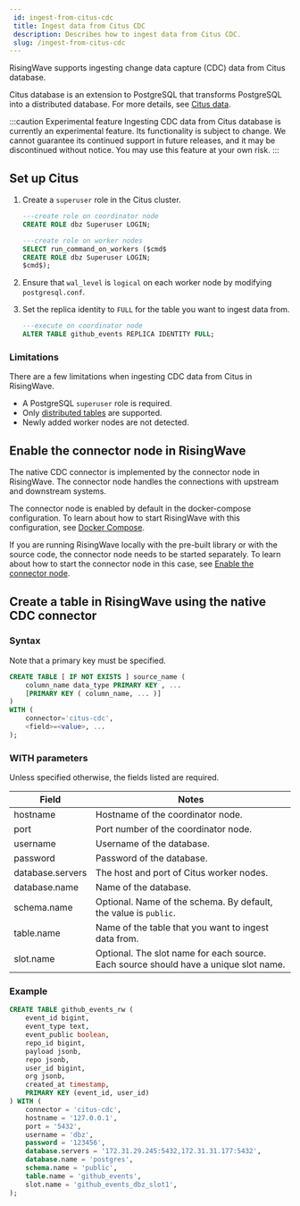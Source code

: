 ```yaml
---
 id: ingest-from-citus-cdc
 title: Ingest data from Citus CDC
 description: Describes how to ingest data from Citus CDC.
 slug: /ingest-from-citus-cdc
---
```

<head>
  <link rel="canonical" href="https://docs.risingwave.com/docs/current/ingest-from-citus-cdc/" />
</head>

RisingWave supports ingesting change data capture (CDC) data from Citus database.

Citus database is an extension to PostgreSQL that transforms PostgreSQL into a distributed database. For more details, see [Citus data](https://www.citusdata.com).

:::caution Experimental feature
Ingesting CDC data from Citus database is currently an experimental feature. Its functionality is subject to change. We cannot guarantee its continued support in future releases, and it may be discontinued without notice. You may use this feature at your own risk.
:::

## Set up Citus

1. Create a `superuser` role in the Citus cluster.

    ```sql
    ---create role on coordinator node
    CREATE ROLE dbz Superuser LOGIN;

    ---create role on worker nodes
    SELECT run_command_on_workers ($cmd$
    CREATE ROLE dbz Superuser LOGIN;
    $cmd$);
    ```

2. Ensure that `wal_level` is `logical` on each worker node by modifying `postgresql.conf`.

3. Set the replica identity to `FULL` for the table you want to ingest data from.

    ```sql
    ---execute on coordinator node
    ALTER TABLE github_events REPLICA IDENTITY FULL;
    ```

### Limitations

There are a few limitations when ingesting CDC data from Citus in RisingWave.

- A PostgreSQL `superuser` role is required.
- Only [distributed tables](https://docs.citusdata.com/en/v10.2/get_started/concepts.html#table-types) are supported.
- Newly added worker nodes are not detected.

## Enable the connector node in RisingWave

The native CDC connector is implemented by the connector node in RisingWave. The connector node handles the connections with upstream and downstream systems.

The connector node is enabled by default in the docker-compose configuration. To learn about how to start RisingWave with this configuration, see [Docker Compose](/deploy/risingwave-trial.md/?method=docker-compose).

If you are running RisingWave locally with the pre-built library or with the source code, the connector node needs to be started separately. To learn about how to start the connector node in this case, see [Enable the connector node](/deploy/risingwave-trial.md/?method=binaries#optional-enable-the-connector-node).

## Create a table in RisingWave using the native CDC connector

### Syntax

Note that a primary key must be specified.

```sql
CREATE TABLE [ IF NOT EXISTS ] source_name (
    column_name data_type PRIMARY KEY , ...
    [PRIMARY KEY ( column_name, ... )]
) 
WITH (
    connector='citus-cdc',
    <field>=<value>, ...
);
```

### WITH parameters

Unless specified otherwise, the fields listed are required.

|Field|Notes|
|---|---|
|hostname| Hostname of the coordinator node.|
|port| Port number of the coordinator node.|
|username| Username of the database.|
|password| Password of the database. |
|database.servers| The host and port of Citus worker nodes.|
|database.name| Name of the database.|
|schema.name| Optional. Name of the schema. By default, the value is `public`. |
|table.name| Name of the table that you want to ingest data from. |
|slot.name| Optional. The slot name for each source. Each source should have a unique slot name.|

### Example

```sql
CREATE TABLE github_events_rw (
    event_id bigint,
    event_type text,
    event_public boolean,
    repo_id bigint,
    payload jsonb,
    repo jsonb,
    user_id bigint,
    org jsonb,
    created_at timestamp,
    PRIMARY KEY (event_id, user_id)
) WITH (
    connector = 'citus-cdc',
    hostname = '127.0.0.1',
    port = '5432',
    username = 'dbz',
    password = '123456',
    database.servers = '172.31.29.245:5432,172.31.31.177:5432',
    database.name = 'postgres',
    schema.name = 'public',
    table.name = 'github_events',
    slot.name = 'github_events_dbz_slot1',
);
```
